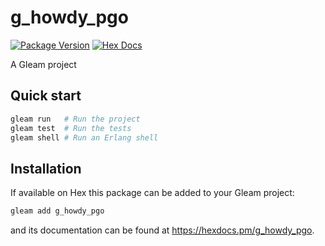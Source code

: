 # g_howdy_pgo

[![Package Version](https://img.shields.io/hexpm/v/g_howdy_pgo)](https://hex.pm/packages/g_howdy_pgo)
[![Hex Docs](https://img.shields.io/badge/hex-docs-ffaff3)](https://hexdocs.pm/g_howdy_pgo/)

A Gleam project

## Quick start

```sh
gleam run   # Run the project
gleam test  # Run the tests
gleam shell # Run an Erlang shell
```

## Installation

If available on Hex this package can be added to your Gleam project:

```sh
gleam add g_howdy_pgo
```

and its documentation can be found at <https://hexdocs.pm/g_howdy_pgo>.
